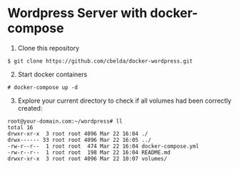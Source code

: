 # Wordpress Server with docker-compose

1. Clone this repository
```
$ git clone https://github.com/cbelda/docker-wordpress.git
```
2. Start docker containers
```
# docker-compose up -d
```

3. Explore your current directory to check if all volumes had been correctly created:
```
root@your-domain.com:~/wordpress# ll
total 16
drwxr-xr-x  3 root root 4096 Mar 22 16:04 ./
drwx------ 33 root root 4096 Mar 22 16:05 ../
-rw-r--r--  1 root root  474 Mar 22 16:04 docker-compose.yml
-rw-r--r--  1 root root  198 Mar 22 16:04 README.md
drwxr-xr-x  3 root root 4096 Mar 22 10:07 volumes/
```